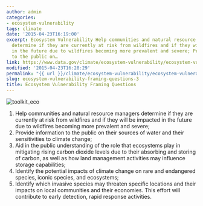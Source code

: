 ```yaml
---
author: admin
categories:
- ecosystem-vulnerability
tags: climate
date: '2015-04-23T16:19:00'
excerpt: Ecosystem Vulnerability Help communities and natural resource managers
  determine if they are currently at risk from wildfires and if they will be impacted
  in the future due to wildfires becoming more prevalent and severe; Provide information
  to the public on…
link: https://www.data.gov/climate/ecosystem-vulnerability/ecosystem-vulnerability-framing-questions/
modified: '2015-04-23T16:28:29'
permalink: "{{ url }}/climate/ecosystem-vulnerability/ecosystem-vulnerability-framing-questions/"
slug: ecosystem-vulnerability-framing-questions-3
title: Ecosystem Vulnerability Framing Questions
---
```


![toolkit_eco](https://s3-us-gov-west-1.amazonaws.com/cg-0817d6e3-93c4-4de8-8b32-da6919464e61/toolkit_eco-1024x1024.png)

1. Help communities and natural resource managers determine if they are currently at risk from wildfires and if they will be impacted in the future due to wildfires becoming more prevalent and severe;
2. Provide information to the public on their sources of water and their sensitivities to climate change;
3. Aid in the public understanding of the role that ecosystems play in mitigating rising carbon dioxide levels due to their absorbing and storing of carbon, as well as how land management activities may influence storage capabilities;
4. Identify the potential impacts of climate change on rare and endangered species, iconic species, and ecosystems;
5. Identify which invasive species may threaten specific locations and their impacts on local communities and their economies. This effort will contribute to early detection, rapid response activities.
